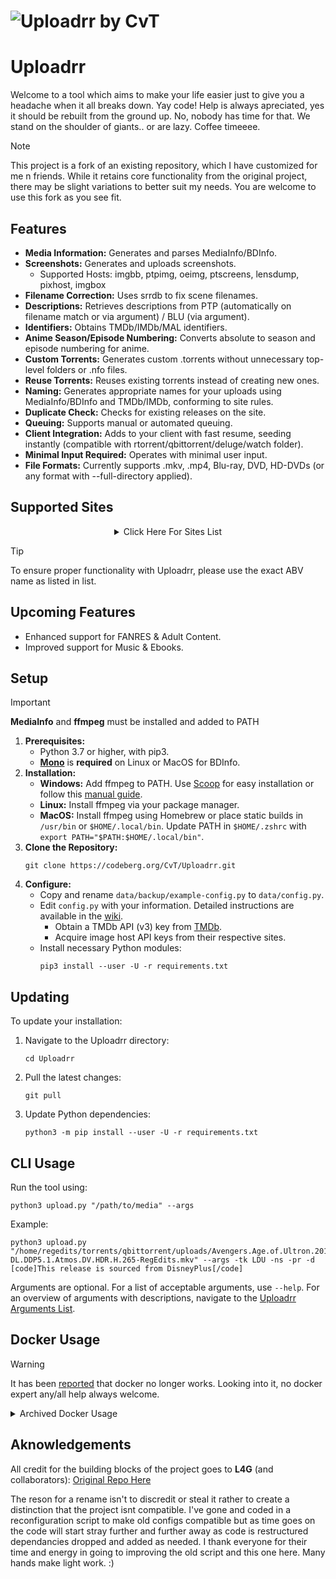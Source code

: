 # ![Uploadrr by CvT](https://i.ibb.co/2NVWb0c/uploadrr.webp)

# Uploadrr

Welcome to a tool which aims to make your life easier just to give you a headache when it all breaks down. Yay code!
Help is always apreciated, yes it should be rebuilt from the ground up. No, nobody has time for that. We stand on the shoulder of giants.. or are lazy. 
Coffee timeeee.

> [!NOTE]
> This project is a fork of an existing repository, which I have customized for me n friends. While it retains core functionality from the original project, there may be slight variations to better suit my needs. You are welcome to use this fork as you see fit.

## Features
  - **Media Information:** Generates and parses MediaInfo/BDInfo.
  - **Screenshots:** Generates and uploads screenshots. 
    - Supported Hosts: imgbb, ptpimg, oeimg, ptscreens, lensdump, pixhost, imgbox
  - **Filename Correction:** Uses srrdb to fix scene filenames.
  - **Descriptions:** Retrieves descriptions from PTP (automatically on filename match or via argument) / BLU (via argument).
  - **Identifiers:** Obtains TMDb/IMDb/MAL identifiers.
  - **Anime Season/Episode Numbering:** Converts absolute to season and episode numbering for anime.
  - **Custom Torrents:** Generates custom .torrents without unnecessary top-level folders or .nfo files.
  - **Reuse Torrents:** Reuses existing torrents instead of creating new ones.
  - **Naming:** Generates appropriate names for your uploads using MediaInfo/BDInfo and TMDb/IMDb, conforming to site rules.
  - **Duplicate Check:** Checks for existing releases on the site.
  - **Queuing:** Supports manual or automated queuing.
  - **Client Integration:** Adds to your client with fast resume, seeding instantly (compatible with rtorrent/qbittorrent/deluge/watch folder).
  - **Minimal Input Required:** Operates with minimal user input.
  - **File Formats:** Currently supports .mkv, .mp4, Blu-ray, DVD, HD-DVDs (or any format with --full-directory applied).

## Supported Sites

<div align="center">

<details>
<summary>Click Here For Sites List</summary>

| ABV  | Sitename | Notes |
|------|----------|-------|
| ACM  |     AsianCinema     |       |
| AITHER|      Aither    |       |
| ANT  |      Anthelion    |       |
| AR   |      Alpha Ratio    |    Movies/TV Only   |
| BHD|     Beyond HD    |       |
| BHDTV|     Beyond HD TV     |       |
| BLU  |     Blutopia     |       |
| CBR  |     Capybara BR     |       |
| EMU  |     eMuwarez     |       |
| FL   |      File List    |       |
| FNP  |    Fear No Peer      |       |
| HDB  |      HD Bits    |       |
| HDT  |     HD Torrents     |       |
| HHD  |      Homie Help Desk    |   Requires Upload Privs    |
| HUNO |      Hawke uno    |       |
| ITA  |     ItaTorrents     |  Requires Upload Privs  |
| JPTV |       JPTV Club   |       |
| LCD  |     Locadora    |       |
| LDU  |    The Last Digital Underground      |      |
| LST  |     LST     |       |
| LT   |       Lat-Team   |       |
| MB   |     MalayaBits     |       |
| MTV  |      More than TV    |       |
| NBL  |     Nebulance     |       |
| OE   |     OnlyEncodes     |       |
| OINK |     YOiNKED     |       |
| OTW  |     Old Toons World     |       |
| PSS  |     Private Silver Screen     |       |
| PTER |     PTER     |       |
| PTT  |     Polish Torrent     |       |
| R4E  |     Racing4Everyone     |    Limited   |
| RF   |    ReelFLiX      |       |
| RHD  |    RocketHD      |       |
| RTF  |      RetroFlix    |       |
| SHRI |     Share Island     |       |
| SN   |    Swarmazon      |       |
| SP   |    Seed Pool     |    Requires Upload Privs   |
| TTG  |     TorrentHR     |       |
| TL   |     TorrentLeech     |   Requires Upload Privs    |
| TLZ   |     The Leach Zone Digital     |   Requires Upload Privs    |
| TTG  |     To The Glory     |       |
| TTR  |      Torrent Eros    |       |
| ULCX |      Upload    |       |
| UTP  |     Utopia     |       |
| YU  |     YU-Scene     |       |

</details>

</div>

> [!TIP]
> To ensure proper functionality with Uploadrr, please use the exact ABV name as listed in list. 

## Upcoming Features
  - Enhanced support for FANRES & Adult Content.
  - Improved support for Music & Ebooks.

## Setup
>[!IMPORTANT]
> **MediaInfo** and **ffmpeg** must be installed and added to PATH
1) **Prerequisites:**
   - Python 3.7 or higher, with pip3.
   - **[Mono](https://www.mono-project.com/)** is **required** on Linux or MacOS for BDInfo.
2) **Installation:**
   - **Windows:** Add ffmpeg to PATH. Use [Scoop](https://scoop.sh/) for easy installation or follow this [manual guide](https://windowsloop.com/install-ffmpeg-windows-10/).
   - **Linux:** Install ffmpeg via your package manager.
   - **MacOS:** Install ffmpeg using Homebrew or place static builds in `/usr/bin` or `$HOME/.local/bin`. Update PATH in `$HOME/.zshrc` with `export PATH="$PATH:$HOME/.local/bin"`.
3) **Clone the Repository:**
     ```
     git clone https://codeberg.org/CvT/Uploadrr.git
     ```
4) **Configure:**
   - Copy and rename `data/backup/example-config.py` to `data/config.py`.
   - Edit `config.py` with your information. Detailed instructions are available in the [wiki](https://github.com/L4GSP1KE/Upload-Assistant/wiki).
     - Obtain a TMDb API (v3) key from [TMDb](https://developer.themoviedb.org/docs/getting-started).
     - Acquire image host API keys from their respective sites.
   - Install necessary Python modules:
     ```
     pip3 install --user -U -r requirements.txt
     ```    
   
## Updating
To update your installation:
1) Navigate to the Uploadrr directory:
   ```
   cd Uploadrr
   ```
2) Pull the latest changes:
   ```
   git pull
   ```
3) Update Python dependencies:
   ```
   python3 -m pip install --user -U -r requirements.txt
   ```

## CLI Usage

Run the tool using:
```
python3 upload.py "/path/to/media" --args
```
Example: 
```
python3 upload.py "/home/regedits/torrents/qbittorrent/uploads/Avengers.Age.of.Ultron.2015.2160p.DSNP.WEB-DL.DDP5.1.Atmos.DV.HDR.H.265-RegEdits.mkv" --args -tk LDU -ns -pr -d [code]This release is sourced from DisneyPlus[/code]
```

Arguments are optional. For a list of acceptable arguments, use `--help`. For an overview of arguments with descriptions, navigate to the [Uploadrr Arguments List](https://theldu.org/index.php/Uploadrr).

## Docker Usage
>[!WARNING] 
>It has been [reported](https://codeberg.org/CvT/Uploadrr/issues/48) that docker no longer works. Looking into it, no docker expert any/all help always welcome. 
<details>
<summary>Archived Docker Usage</summary>

Special thanks to __l1mo__ for the Dockerfile setup and __dare__ for the command. Run the tool using Docker with one of the following commands:

```
docker run --rm -it --network=host \
-v /path/to/config.py:/Uploadrr/data/config.py \
-v /path/to/media:/media \
-v /path/to/BT_backup:/BT_backup \
codeberg.org/CvT/Uploadrr:master "/path/to/media" --args
```
__OR__
```
docker run --rm -it --network=host -v /path/to/config.py:/Uploadrr/data/config.py -v /path/to/media:/media -v /path/to/BT_backup:/BT_backup codeberg.org/CvT/Uploadrr:master "/path/to/media" --args
```
</details>

## Aknowledgements
All credit for the building blocks of the project goes to __L4G__ (and collaborators): [Original Repo Here](https://github.com/L4GSP1KE/Upload-Assistant) 

The reson for a rename isn't to discredit or steal it rather to create a distinction that the project isnt compatible. I've gone and coded in a reconfiguration script to make old configs compatible but as time goes on the code will start stray further and further away as code is restructured dependancies dropped and added as needed. I thank everyone for their time and energy in going to improving the old script and this one here. Many hands make light work. :)